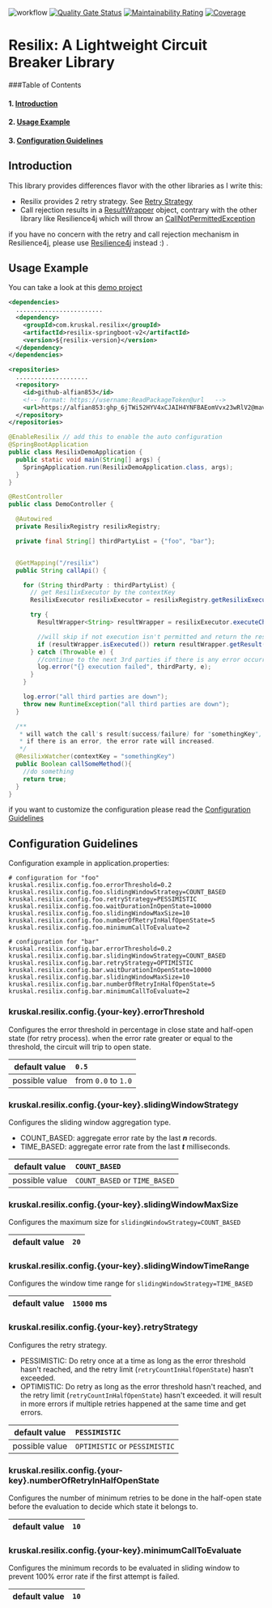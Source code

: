 ![workflow](https://github.com/alfian853/resilix/actions/workflows/build.yml/badge.svg)
[![Quality Gate Status](https://sonarcloud.io/api/project_badges/measure?project=alfian853_resilix&metric=alert_status)](https://sonarcloud.io/dashboard?id=alfian853_resilix)
[![Maintainability Rating](https://sonarcloud.io/api/project_badges/measure?project=alfian853_resilix&metric=sqale_rating)](https://sonarcloud.io/dashboard?id=alfian853_resilix)
[![Coverage](https://sonarcloud.io/api/project_badges/measure?project=alfian853_resilix&metric=coverage)](https://sonarcloud.io/dashboard?id=alfian853_resilix)


# Resilix: A Lightweight Circuit Breaker Library
###Table of Contents
#### 1. [Introduction](#Introduction)
#### 2. [Usage Example](#Usage-Example)
#### 3. [Configuration Guidelines](#Configuration-Guidelines)


## Introduction
This library provides differences flavor with the other libraries as I write this:
- Resilix provides 2 retry strategy. See [Retry Strategy](###kruskal.resilix.config.{your-key}.retryStrategy)
- Call rejection results in a [ResultWrapper](resilix-core/src/main/java/com/kruskal/resilix/core/ResultWrapper.java) object, contrary with the other library like Resilience4j which will throw an [CallNotPermittedException](https://github.com/resilience4j/resilience4j/blob/master/resilience4j-circuitbreaker/src/main/java/io/github/resilience4j/circuitbreaker/CallNotPermittedException.java)

if you have no concern with the retry and call rejection mechanism in Resilience4j, please use [Resilience4j](https://github.com/resilience4j/resilience4j) instead :) .


## Usage Example
You can take a look at this [demo project](https://github.com/alfian853/resilix-demo)

```xml
<dependencies>
  ........................
  <dependency>
    <groupId>com.kruskal.resilix</groupId>
    <artifactId>resilix-springboot-v2</artifactId>
    <version>${resilix-version}</version>
  </dependency>
</dependencies>

<repositories>
  ....................
  <repository>
    <id>github-alfian853</id>
    <!-- format: https://username:ReadPackageToken@url   -->
    <url>https://alfian853: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@maven.pkg.github.com/alfian853/*</url>
  </repository>
</repositories>
```

```java
@EnableResilix // add this to enable the auto configuration
@SpringBootApplication
public class ResilixDemoApplication {
  public static void main(String[] args) {
    SpringApplication.run(ResilixDemoApplication.class, args);
  }
}
```
```java
@RestController
public class DemoController {

  @Autowired
  private ResilixRegistry resilixRegistry;

  private final String[] thirdPartyList = {"foo", "bar"};


  @GetMapping("/resilix")
  public String callApi() {

    for (String thirdParty : thirdPartyList) {
      // get ResilixExecutor by the contextKey
      ResilixExecutor resilixExecutor = resilixRegistry.getResilixExecutor(thirdParty);

      try {
        ResultWrapper<String> resultWrapper = resilixExecutor.executeChecked(() -> this.callThirdPartyApi(thirdParty));

        //will skip if not execution isn't permitted and return the result if it has been executed
        if (resultWrapper.isExecuted()) return resultWrapper.getResult();
      } catch (Throwable e) {
        //continue to the next 3rd parties if there is any error occurred;
        log.error("{} execution failed", thirdParty, e);
      }
    }

    log.error("all third parties are down");
    throw new RuntimeException("all third parties are down");
  }

  /**
   * will watch the call's result(success/failure) for "somethingKey",
   * if there is an error, the error rate will increased.
   */
  @ResilixWatcher(contextKey = "somethingKey")
  public Boolean callSomeMethod(){
    //do something
    return true;
  }
}
```

if you want to customize the configuration please read the [Configuration Guidelines](##Configuration)
## Configuration Guidelines
Configuration example in application.properties:
```properties
# configuration for "foo"
kruskal.resilix.config.foo.errorThreshold=0.2
kruskal.resilix.config.foo.slidingWindowStrategy=COUNT_BASED
kruskal.resilix.config.foo.retryStrategy=PESSIMISTIC
kruskal.resilix.config.foo.waitDurationInOpenState=10000
kruskal.resilix.config.foo.slidingWindowMaxSize=10
kruskal.resilix.config.foo.numberOfRetryInHalfOpenState=5
kruskal.resilix.config.foo.minimumCallToEvaluate=2

# configuration for "bar"
kruskal.resilix.config.bar.errorThreshold=0.2
kruskal.resilix.config.bar.slidingWindowStrategy=COUNT_BASED
kruskal.resilix.config.bar.retryStrategy=OPTIMISTIC
kruskal.resilix.config.bar.waitDurationInOpenState=10000
kruskal.resilix.config.bar.slidingWindowMaxSize=10
kruskal.resilix.config.bar.numberOfRetryInHalfOpenState=5
kruskal.resilix.config.bar.minimumCallToEvaluate=2
```

### kruskal.resilix.config.{your-key}.errorThreshold
Configures the error threshold in percentage in close state and half-open state (for retry process).
when the error rate greater or equal to the threshold, the circuit will trip to open state.

|default value|`0.5`|
|:---:|:---|
|possible value|from `0.0` to `1.0`|


### kruskal.resilix.config.{your-key}.slidingWindowStrategy
Configures the sliding window aggregation type. 

- COUNT_BASED: aggregate error rate by the last ***n*** records.
- TIME_BASED: aggregate error rate from the last ***t*** milliseconds.

|default value|`COUNT_BASED`|
|:---:|:---|
|possible value|`COUNT_BASED` or `TIME_BASED`|

### kruskal.resilix.config.{your-key}.slidingWindowMaxSize
Configures the maximum size for `slidingWindowStrategy=COUNT_BASED`

|default value|`20`|
|:---:|:---|

### kruskal.resilix.config.{your-key}.slidingWindowTimeRange
Configures the window time range for `slidingWindowStrategy=TIME_BASED`

|default value|`15000` ms|
|:---:|:---|


### kruskal.resilix.config.{your-key}.retryStrategy
Configures the retry strategy. 
<br>

- PESSIMISTIC: Do retry once at a time as long as the error threshold hasn't reached, and the retry limit (`retryCountInHalfOpenState`) hasn't exceeded.
- OPTIMISTIC: Do retry as long as the error threshold hasn't reached, and the retry limit (`retryCountInHalfOpenState`) hasn't exceeded.
  it will result in more errors if multiple retries happened at the same time and get errors.

|default value|`PESSIMISTIC`|
|:---:|:---|
|possible value|`OPTIMISTIC` or `PESSIMISTIC`|

### kruskal.resilix.config.{your-key}.numberOfRetryInHalfOpenState
Configures the number of minimum retries to be done in the half-open state before the evaluation to decide which state it belongs to.

|default value|`10`|
|:---:|:------------------------|

### kruskal.resilix.config.{your-key}.minimumCallToEvaluate
Configures the minimum records to be evaluated in sliding window to prevent 100% error rate if the
first attempt is failed.


|default value|`10`|
|:---:|:------------------------|

